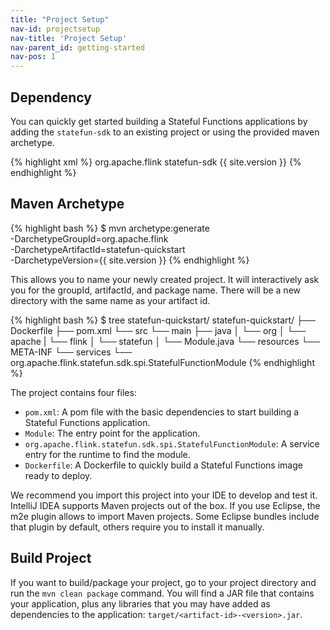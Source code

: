 ```yaml
---
title: "Project Setup"
nav-id: projectsetup 
nav-title: 'Project Setup'
nav-parent_id: getting-started
nav-pos: 1
---
```

<!--
Licensed to the Apache Software Foundation (ASF) under one
or more contributor license agreements.  See the NOTICE file
distributed with this work for additional information
regarding copyright ownership.  The ASF licenses this file
to you under the Apache License, Version 2.0 (the
"License"); you may not use this file except in compliance
with the License.  You may obtain a copy of the License at

  http://www.apache.org/licenses/LICENSE-2.0

Unless required by applicable law or agreed to in writing,
software distributed under the License is distributed on an
"AS IS" BASIS, WITHOUT WARRANTIES OR CONDITIONS OF ANY
KIND, either express or implied.  See the License for the
specific language governing permissions and limitations
under the License.
-->

## Dependency 

You can quickly get started building a Stateful Functions applications by adding the ``statefun-sdk`` to an existing project or using the provided maven archetype.

{% highlight xml %}
<dependency>
    <groupId>org.apache.flink</groupId>
    <artifactId>statefun-sdk</artifactId>
    <version>{{ site.version }}</version>
</dependency>
{% endhighlight %}

## Maven Archetype

{% highlight bash %}
$ mvn archetype:generate \
    -DarchetypeGroupId=org.apache.flink \
    -DarchetypeArtifactId=statefun-quickstart \
    -DarchetypeVersion={{ site.version }}
{% endhighlight %}

This allows you to name your newly created project.
It will interactively ask you for the groupId, artifactId, and package name.
There will be a new directory with the same name as your artifact id.

{% highlight bash %}
$ tree statefun-quickstart/
  statefun-quickstart/
  ├── Dockerfile
  ├── pom.xml
  └── src
      └── main
          ├── java
          │   └── org
          │       └── apache
          |            └── flink
          │             └── statefun
          │              └── Module.java
          └── resources
              └── META-INF
                └── services
                  └── org.apache.flink.statefun.sdk.spi.StatefulFunctionModule
{% endhighlight %}

The project contains four files:

* ``pom.xml``: A pom file with the basic dependencies to start building a Stateful Functions application.
* ``Module``: The entry point for the application.
* ``org.apache.flink.statefun.sdk.spi.StatefulFunctionModule``: A service entry for the runtime to find the module.
* ``Dockerfile``: A Dockerfile to quickly build a Stateful Functions image ready to deploy.

We recommend you import this project into your IDE to develop and test it.
IntelliJ IDEA supports Maven projects out of the box.
If you use Eclipse, the m2e plugin allows to import Maven projects.
Some Eclipse bundles include that plugin by default, others require you to install it manually.

## Build Project

If you want to build/package your project, go to your project directory and run the ``mvn clean package`` command.
You will find a JAR file that contains your application, plus any libraries that you may have added as dependencies to the application: ``target/<artifact-id>-<version>.jar``.
